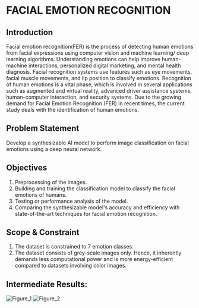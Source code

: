 # FACIAL EMOTION RECOGNITION
## Introduction
Facial emotion recognition(FER) is the process of detecting human emotions from facial expressions using computer vision and machine learning/ deep learning algorithms. Understanding emotions can help improve human-machine interactions, personalized digital marketing, and mental health diagnosis. Facial recognition systems use features such as eye movements, facial muscle movements, and lip position to classify emotions. Recognition of human emotions is a vital phase, which is involved in several applications such as augmented and virtual reality, advanced driver assistance systems, human-computer interaction, and security systems. Due to the growing demand for Facial Emotion Recognition (FER) in recent times, the current study deals with the identification of human emotions.
## Problem Statement
Develop a synthesizable AI model to perform image classification on facial emotions using a deep neural network.
## Objectives
1.  Preprocessing of the images.
2.  Building and training the classification model to classify the facial emotions of humans.
3.  Testing or performance analysis of the model.
4. Comparing the synthesizable model's accuracy and efficiency with state-of-the-art techniques for facial emotion recognition.
## Scope & Constraint
1. The dataset is constrained to 7 emotion classes.
2. The dataset consists of grey-scale images only. Hence, it inherently demands less computational power and is more energy-efficient compared to datasets involving color images.

## Intermediate Results:
![Figure_1](https://github.com/maanasi8/Mini-Project/assets/126388400/9963e409-ae8c-46d0-9c70-a9cc3f5d6b1d)
![Figure_2](https://github.com/maanasi8/Mini-Project/assets/126388400/f9a1cba9-60f3-4989-b7d1-9df2e12bdc3e)
